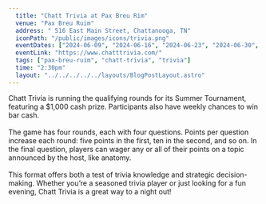```yaml
---
  title: "Chatt Trivia at Pax Breu Rim"
  venue: "Pax Breu Ruim"
  address: " 516 East Main Street, Chattanooga, TN"
  iconPath: "/public/images/icons/trivia.png"
  eventDates: ["2024-06-09", "2024-06-16", "2024-06-23", "2024-06-30", "2024-07-07", "2024-07-14", "2024-07-21", "2024-07-28", "2024-08-04", "2024-08-11", "2024-08-18", "2024-08-25"]
  eventLink: "https://www.chatttrivia.com/"
  tags: ["pax-breu-ruim", "chatt-trivia", "trivia"]
  time: "2:30pm"
  layout: "../../../../../layouts/BlogPostLayout.astro"
---
```


Chatt Trivia is running the qualifying rounds for its Summer Tournament, featuring a $1,000 cash prize. Participants also have weekly chances to win bar cash.
<br><br>
The game has four rounds, each with four questions. Points per question increase each round: five points in the first, ten in the second, and so on. In the final question, players can wager any or all of their points on a topic announced by the host, like anatomy.
<br><br>
This format offers both a test of trivia knowledge and strategic decision-making. Whether you’re a seasoned trivia player or just looking for a fun evening, Chatt Trivia is a great way to a night out!
